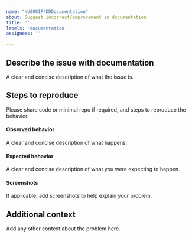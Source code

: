 ```yaml
---
name: "\U0001F4DDDocumentation"
about: Suggest incorrect/improvement in documentation
title: ''
labels: 'documentation'
assignees: ''

---
```


## Describe the issue with documentation
A clear and concise description of what the issue is.

## Steps to reproduce
Please share code or minimal repo if required, and steps to reproduce the behavior.

#### Observed behavior
A clear and concise description of what happens.

#### Expected behavior
A clear and concise description of what you were expecting to happen.

#### Screenshots
If applicable, add screenshots to help explain your problem.

## Additional context
Add any other context about the problem here.
